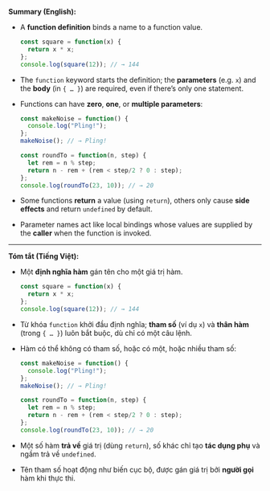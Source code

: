 **Summary (English):**

* A **function definition** binds a name to a function value.

  ```js
  const square = function(x) {
    return x * x;
  };
  console.log(square(12)); // → 144
  ```
* The `function` keyword starts the definition; the **parameters** (e.g. `x`) and the **body** (in `{ … }`) are required, even if there’s only one statement.
* Functions can have **zero**, **one**, or **multiple parameters**:

  ```js
  const makeNoise = function() {
    console.log("Pling!");
  };
  makeNoise(); // → Pling!

  const roundTo = function(n, step) {
    let rem = n % step;
    return n - rem + (rem < step/2 ? 0 : step);
  };
  console.log(roundTo(23, 10)); // → 20
  ```
* Some functions **return** a value (using `return`), others only cause **side effects** and return `undefined` by default.
* Parameter names act like local bindings whose values are supplied by the **caller** when the function is invoked.

---

**Tóm tắt (Tiếng Việt):**

* Một **định nghĩa hàm** gán tên cho một giá trị hàm.

  ```js
  const square = function(x) {
    return x * x;
  };
  console.log(square(12)); // → 144
  ```
* Từ khóa `function` khởi đầu định nghĩa; **tham số** (ví dụ `x`) và **thân hàm** (trong `{ … }`) luôn bắt buộc, dù chỉ có một câu lệnh.
* Hàm có thể không có tham số, hoặc có một, hoặc nhiều tham số:

  ```js
  const makeNoise = function() {
    console.log("Pling!");
  };
  makeNoise(); // → Pling!

  const roundTo = function(n, step) {
    let rem = n % step;
    return n - rem + (rem < step/2 ? 0 : step);
  };
  console.log(roundTo(23, 10)); // → 20
  ```
* Một số hàm **trả về** giá trị (dùng `return`), số khác chỉ tạo **tác dụng phụ** và ngầm trả về `undefined`.
* Tên tham số hoạt động như biến cục bộ, được gán giá trị bởi **người gọi** hàm khi thực thi.
